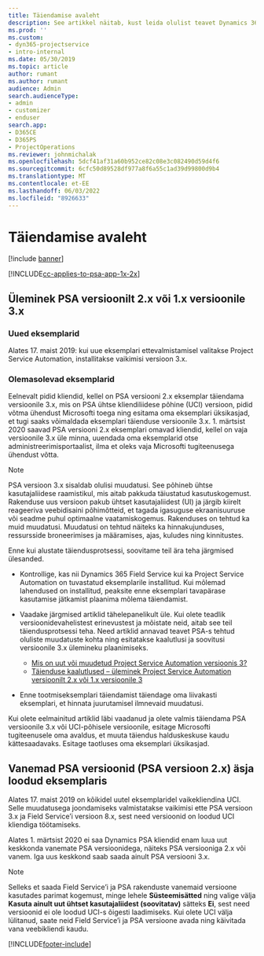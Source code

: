 ```yaml
---
title: Täiendamise avaleht
description: See artikkel näitab, kust leida olulist teavet Dynamics 365 Project Service Automation uute ja muudetud funktsioonide kohta ning kuidas täiendada uusimale versioonile.
ms.prod: ''
ms.custom:
- dyn365-projectservice
- intro-internal
ms.date: 05/30/2019
ms.topic: article
author: rumant
ms.author: rumant
audience: Admin
search.audienceType:
- admin
- customizer
- enduser
search.app:
- D365CE
- D365PS
- ProjectOperations
ms.reviewer: johnmichalak
ms.openlocfilehash: 5dcf41af31a60b952ce82c08e3c082490d59d4f6
ms.sourcegitcommit: 6cfc50d89528df977a8f6a55c1ad39d99800d9b4
ms.translationtype: MT
ms.contentlocale: et-EE
ms.lasthandoff: 06/03/2022
ms.locfileid: "8926633"
---
```

# <a name="upgrade-home-page"></a>Täiendamise avaleht

[!include [banner](../includes/psa-now-project-operations.md)]

[!INCLUDE[cc-applies-to-psa-app-1x-2x](../includes/cc-applies-to-psa-app-1x-2x.md)]

## <a name="upgrade-from-psa-version-2x-or-1x-to-version-3x"></a>Üleminek PSA versioonilt 2.x või 1.x versioonile 3.x

### <a name="new-instances"></a>Uued eksemplarid

Alates 17. maist 2019: kui uue eksemplari ettevalmistamisel valitakse Project Service Automation, installitakse vaikimisi versioon 3.x.

### <a name="existing-instances"></a>Olemasolevad eksemplarid

Eelnevalt pidid kliendid, kellel on PSA versiooni 2.x eksemplar täiendama versioonile 3.x, mis on PSA ühtse kliendiliidese põhine (UCI) versioon, pidid võtma ühendust Microsofti toega ning esitama oma eksemplari üksikasjad, et tugi saaks võimaldada eksemplari täienduse versioonile 3.x. 1. märtsist 2020 saavad PSA versiooni 2.x eksemplari omavad kliendid, kellel on vaja versioonile 3.x üle minna, uuendada oma eksemplarid otse administreerimisportaalist, ilma et oleks vaja Microsofti tugiteenusega ühendust võtta.  

> [!NOTE]
> PSA versioon 3.x sisaldab olulisi muudatusi. See põhineb ühtse kasutajaliidese raamistikul, mis aitab pakkuda täiustatud kasutuskogemust. Rakenduse uus versioon pakub ühtset kasutajaliidest (UI) ja järgib kiirelt reageeriva veebidisaini põhimõtteid, et tagada igasuguse ekraanisuuruse või seadme puhul optimaalne vaatamiskogemus. Rakenduses on tehtud ka muid muudatusi. Muudatusi on tehtud näiteks ka hinnakujunduses, ressursside broneerimises ja määramises, ajas, kuludes ning kinnitustes.

Enne kui alustate täiendusprotsessi, soovitame teil ära teha järgmised ülesanded.

- Kontrollige, kas nii Dynamics 365 Field Service kui ka Project Service Automation on tuvastatud eksemplarile installitud. Kui mõlemad lahendused on installitud, peaksite enne eksemplari tavapärase kasutamise jätkamist plaanima mõlema täiendamist.
- Vaadake järgmised artiklid tähelepanelikult üle. Kui olete teadlik versioonidevahelistest erinevustest ja mõistate neid, aitab see teil täiendusprotsessi teha. Need artiklid annavad teavet PSA-s tehtud oluliste muudatuste kohta ning esitatakse kaalutlusi ja soovitusi versioonile 3.x ülemineku plaanimiseks.

    - [Mis on uut või muudetud Project Service Automation versioonis 3?](whats-new-changed-v3.md)
    - [Täienduse kaalutlused – üleminek Project Service Automation versioonilt 2.x või 1.x versioonile 3](upgrade-v3.md)

- Enne tootmiseksemplari täiendamist täiendage oma liivakasti eksemplari, et hinnata juurutamisel ilmnevaid muudatusi.

Kui olete eelmainitud artiklid läbi vaadanud ja olete valmis täiendama PSA versioonile 3.x või UCI-põhisele versioonile, esitage Microsofti tugiteenusele oma avaldus, et muuta täiendus halduskeskuse kaudu kättesaadavaks. Esitage taotluses oma eksemplari üksikasjad.

## <a name="older-versions-of-psa-psa-version-2x-in-a-newly-created-instance"></a>Vanemad PSA versioonid (PSA versioon 2.x) äsja loodud eksemplaris

Alates 17. maist 2019 on kõikidel uutel eksemplaridel vaikekliendina UCI. Selle muudatusega joondamiseks valmistatakse vaikimisi ette PSA versioon 3.x ja Field Service’i versioon 8.x, sest need versioonid on loodud UCI kliendiga töötamiseks.

Alates 1. märtsist 2020 ei saa Dynamics PSA kliendid enam luua uut keskkonda vanemate PSA versioonidega, näiteks PSA versiooniga 2.x või vanem. Iga uus keskkond saab saada ainult PSA versiooni 3.x.

> [!NOTE]
> Selleks et saada Field Service’i ja PSA rakenduste vanemaid versioone kasutades parimat kogemust, minge lehele **Süsteemisätted** ning valige välja **Kasuta ainult uut ühtset kasutajaliidest (soovitatav)** sätteks **Ei**, sest need versioonid ei ole loodud UCI-s õigesti laadimiseks. Kui olete UCI välja lülitanud, saate neid Field Service’i ja PSA versioone avada ning käivitada vana veebikliendi kaudu. 


[!INCLUDE[footer-include](../includes/footer-banner.md)]

